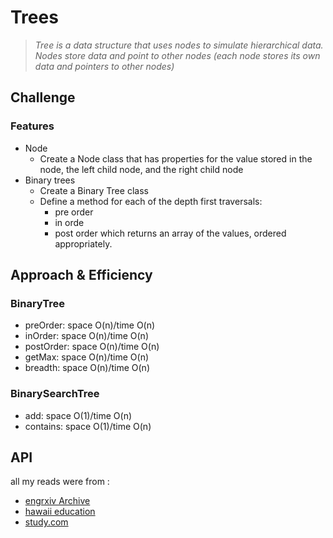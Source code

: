 # Trees
> _Tree is a data structure that uses nodes to simulate hierarchical data. Nodes store data and point to other nodes (each node stores its own data and pointers to other nodes)_

## Challenge
### Features 
* Node 
    - Create a Node class that has properties for the value stored in the node, the left child node, and the right child node
* Binary trees
    - Create a Binary Tree class
    - Define a method for each of the depth first traversals:    
        - pre order
        - in orde
        - post order which returns an array of the values, ordered appropriately.


## Approach & Efficiency
### BinaryTree
- preOrder: space O(n)/time O(n)
- inOrder: space O(n)/time O(n)
- postOrder: space O(n)/time O(n)
- getMax: space O(n)/time O(n)
- breadth: space O(n)/time O(n)
### BinarySearchTree
- add: space O(1)/time O(n)
- contains: space O(1)/time O(n)

## API
all my reads were from :
* [engrxiv Archive](https://engrxiv.org/preprint/view/2094/)
* [hawaii education](http://www2.hawaii.edu/~suthers/courses/ics311f20/Notes/Topic-08.html)
* [study.com](https://study.com/academy/lesson/binary-trees-applications-implementation.html)